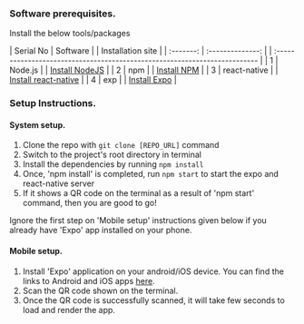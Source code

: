 ### Software prerequisites.

Install the below tools/packages




| Serial No |     Software     |  | Installation site                                                          |
| :-------: | :--------------: |  | :------------------------------------------------------------------------- |
|     1     |     Node.js      |  | [Install NodeJS](https://nodejs.org/en/download/)                          |
|     2     |       npm        |  | [Install NPM](https://www.npmjs.com/get-npm)                               |
|     3     |   react-native   |  | [Install react-native](https://www.npmjs.com/package/react-native)         |
|     4     |       exp        |  | [Install Expo](https://www.npmjs.com/package/exp)                          |



### Setup Instructions.

#### System setup.

1. Clone the repo with `git clone [REPO_URL]` command
2. Switch to the project's root directory in terminal
3. Install the dependencies by running `npm install`
4. Once, 'npm install' is completed, run `npm start` to start the expo and react-native server
5. If it shows a QR code on the terminal as a result of 'npm start' command, then you are good to go!

Ignore the first step on 'Mobile setup' instructions given below if you already have 'Expo' app installed on your phone.

#### Mobile setup.

1. Install 'Expo' application on your android/iOS device. You can find the links to Android and iOS apps [here](https://expo.io/tools#client).
2. Scan the QR code shown on the terminal.
3. Once the QR code is successfully scanned, it will take few seconds to load and render the app.
